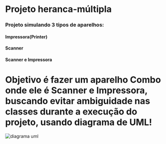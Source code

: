 # Projeto heranca-múltipla
### Projeto simulando 3 tipos de aparelhos: 
#### Impressora(Printer) 
#### Scanner
#### Scanner e Impressora

# Objetivo é fazer um aparelho Combo onde ele é Scanner e Impressora, buscando evitar ambiguidade nas classes durante a execução do projeto, usando diagrama de UML!

![diagrama uml](https://github.com/alexandre21ssouza/heranca-multipla/assets/103068697/b5dcdf7d-27be-4acd-9ade-08322ba2e7d4)
